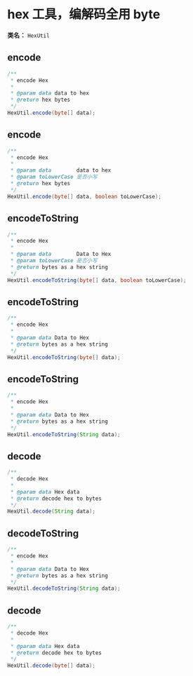 #  hex 工具，编解码全用 byte
**类名：** `HexUtil`

## encode
```java
/**
 * encode Hex
 *
 * @param data data to hex
 * @return hex bytes
 */
HexUtil.encode(byte[] data);
```

## encode
```java
/**
 * encode Hex
 *
 * @param data        data to hex
 * @param toLowerCase 是否小写
 * @return hex bytes
 */
HexUtil.encode(byte[] data, boolean toLowerCase);
```

## encodeToString
```java
/**
 * encode Hex
 *
 * @param data        Data to Hex
 * @param toLowerCase 是否小写
 * @return bytes as a hex string
 */
HexUtil.encodeToString(byte[] data, boolean toLowerCase);
```

## encodeToString
```java
/**
 * encode Hex
 *
 * @param data Data to Hex
 * @return bytes as a hex string
 */
HexUtil.encodeToString(byte[] data);
```

## encodeToString
```java
/**
 * encode Hex
 *
 * @param data Data to Hex
 * @return bytes as a hex string
 */
HexUtil.encodeToString(String data);
```

## decode
```java
/**
 * decode Hex
 *
 * @param data Hex data
 * @return decode hex to bytes
 */
HexUtil.decode(String data);
```

## decodeToString
```java
/**
 * encode Hex
 *
 * @param data Data to Hex
 * @return bytes as a hex string
 */
HexUtil.decodeToString(String data);
```

## decode
```java
/**
 * decode Hex
 *
 * @param data Hex data
 * @return decode hex to bytes
 */
HexUtil.decode(byte[] data);
```

